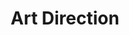 ---
layout: gallery

title: Art Direction

menu_control: Portfolio

desc: Lorem ipsum dolor sit amet, consectetur adipisicing elit, sed do eiusmod tempor incididunt ut labore et dolore magna aliqua. Ut enim ad minim veniam, quis nostrud exercitation ullamco laboris nisi ut aliquip ex ea commodo consequat. Duis aute irure dolor in reprehenderit in voluptate velit esse cillum dolore eu fugiat nulla pariatur. Excepteur sint occaecat cupidatat non proident, sunt in culpa qui officia deserunt mollit anim id est laborum.

images:
  - url: /imgs/portfolio images dt_tab/por_thumbs_1280wx850h/art direction/breakfast_thm.jpg
  - url: /imgs/portfolio images dt_tab/por_thumbs_1280wx850h/art direction/rj_mirror_thm.jpg
  - url: /imgs/portfolio images dt_tab/por_thumbs_1280wx850h/art direction/rj_sweet.jpg
---